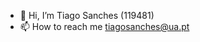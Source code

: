 - 👋 Hi, I’m Tiago Sanches (119481)
- 📫 How to reach me tiagosanches@ua.pt

<!---
tiagosanchesuapt/tiagosanchesuapt is a ✨ special ✨ repository because its `README.md` (this file) appears on your GitHub profile.
You can click the Preview link to take a look at your changes.
--->
